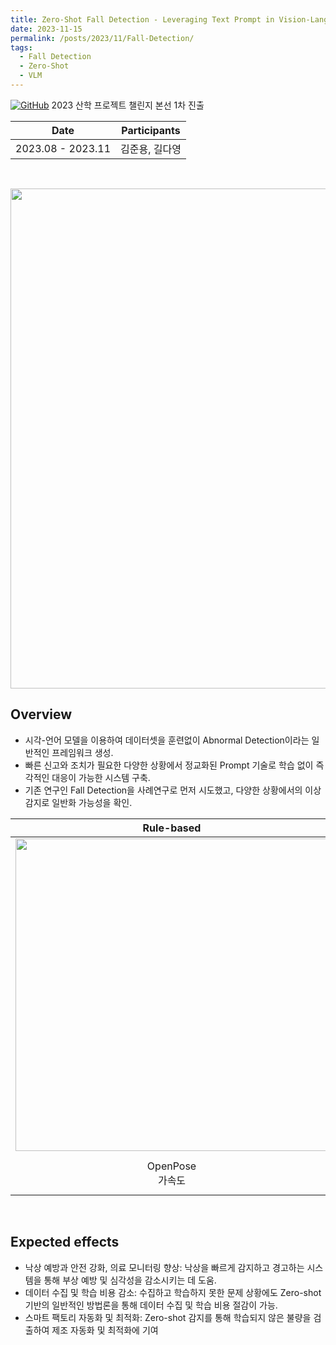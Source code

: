 ```yaml
---
title: Zero-Shot Fall Detection - Leveraging Text Prompt in Vision-Language Models
date: 2023-11-15
permalink: /posts/2023/11/Fall-Detection/
tags:
  - Fall Detection
  - Zero-Shot
  - VLM
---
```


[![GitHub](https://img.icons8.com/ios-glyphs/30/000000/github.png)](https://github.com/VIP-Projects/Zero-Shot-Anomaly-Detection) 2023 산학 프로젝트 챌린지 본선 1차 진출

Date|Participants
--|--
2023.08 - 2023.11|김준용, 길다영

<br>

<p align="center">
 <img src="https://github.com/VIP-Projects/Zero-Shot-Fall-Detection/assets/53934639/6740809a-62bf-4d13-8cda-9a05a8e9fc1f" width="800px"> </p>

## Overview
- 시각-언어 모델을 이용하여 데이터셋을 훈련없이 Abnormal Detection이라는 일반적인 프레임워크 생성.
- 빠른 신고와 조치가 필요한 다양한 상황에서 정교화된 Prompt 기술로 학습 없이 즉각적인 대응이 가능한 시스템 구축.
- 기존 연구인 Fall Detection을 사례연구로 먼저 시도했고, 다양한 상황에서의 이상 감지로 일반화 가능성을 확인.

Rule-based|Zero-Shot
:--:|:--:
<img src="https://github.com/VIP-Projects/Zero-Shot-Fall-Detection/assets/53934639/4065a77a-6334-4fa6-a829-9401a8de469b" width="500px">|<img src="https://github.com/VIP-Projects/Zero-Shot-Fall-Detection/assets/53934639/bf9f8af9-aa76-4118-8f44-f3ae1db44bb6" width="500px">
OpenPose<br>가속도|BLIP<br>GroundingDINO<br>Human-Object Interaction(HOI)


<br>

## Expected effects
- 낙상 예방과 안전 강화, 의료 모니터링 향상: 낙상을 빠르게 감지하고 경고하는 시스템을 통해 부상 예방 및 심각성을 감소시키는 데 도움.
- 데이터 수집 및 학습 비용 감소: 수집하고 학습하지 못한 문제 상황에도 Zero-shot 기반의 일반적인 방법론을 통해 데이터 수집 및 학습 비용 절감이 가능.
- 스마트 팩토리 자동화 및 최적화: Zero-shot 감지를 통해 학습되지 않은 불량을 검출하여 제조 자동화 및 최적화에 기여